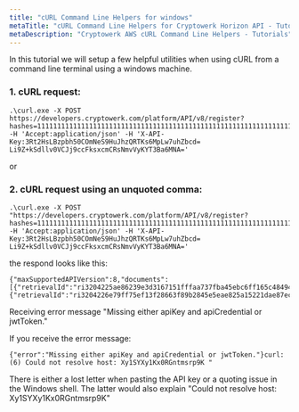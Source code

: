 ```yaml
---
title: "cURL Command Line Helpers for windows"
metaTitle: "cURL Command Line Helpers for Cryptowerk Horizon API - Tutorials"
metaDescription: "Cryptowerk AWS cURL Command Line Helpers - Tutorials"
---
```

In this tutorial we will setup a few helpful utilities when using cURL from a command line terminal using a windows machine.


### 1. cURL request:
```
.\curl.exe -X POST https://developers.cryptowerk.com/platform/API/v8/register?hashes=1111111111111111111111111111111111111111111111111111111111111111%2C2222222222222222222222222222222222222222222222222222222222222222 -H 'Accept:application/json' -H 'X-API-Key:3Rt2HsLBzpbh50COmNeS9HuJhzQRTKs6MpLw7uhZbcd= Li9Z+kSdllv0VCJj9ccFksxcmCRsNmvVyKYT3Ba6MNA='
```

or
### 2. cURL request using an unquoted comma:
```
.\curl.exe -X POST "https://developers.cryptowerk.com/platform/API/v8/register?hashes=1111111111111111111111111111111111111111111111111111111111111111,2222222222222222222222222222222222222222222222222222222222222222" -H 'Accept:application/json' -H 'X-API-Key:3Rt2HsLBzpbh50COmNeS9HuJhzQRTKs6MpLw7uhZbcd= Li9Z+kSdllv0VCJj9ccFksxcmCRsNmvVyKYT3Ba6MNA='
```


the respond looks like this:
```
{"maxSupportedAPIVersion":8,"documents":[{"retrievalId":"ri3204225ae86239e3d3167151fffaa737fba45ebc6ff165c48494b380d271e16cc"},{"retrievalId":"ri3204226e79ff75ef13f28663f89b2845e5eae825a15221dae87ec6545bd98e053"}],"minSupportedAPIVersion":1}
```

Receiving error message "Missing either apiKey and apiCredential or jwtToken."

If you receive the error message:
```
{"error":"Missing either apiKey and apiCredential or jwtToken."}curl: (6) Could not resolve host: Xy1SYXy1Kx0RGntmsrp9K "
```
There is either a lost letter when pasting the API key or a quoting issue in the Windows shell. The latter would also explain "Could not resolve host: Xy1SYXy1Kx0RGntmsrp9K"

